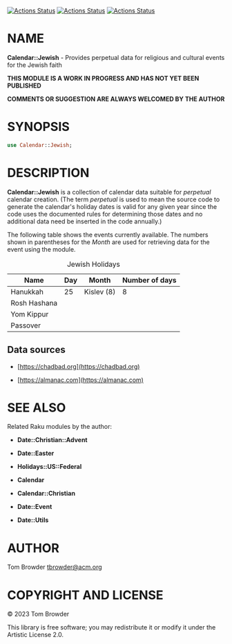 [![Actions Status](https://github.com/tbrowder/Calendar-Jewish/actions/workflows/linux.yml/badge.svg)](https://github.com/tbrowder/Calendar-Jewish/actions) [![Actions Status](https://github.com/tbrowder/Calendar-Jewish/actions/workflows/macos.yml/badge.svg)](https://github.com/tbrowder/Calendar-Jewish/actions) [![Actions Status](https://github.com/tbrowder/Calendar-Jewish/actions/workflows/windows.yml/badge.svg)](https://github.com/tbrowder/Calendar-Jewish/actions)

NAME
====

**Calendar::Jewish** - Provides perpetual data for religious and cultural events for the Jewish faith

**THIS MODULE IS A WORK IN PROGRESS AND HAS NOT YET BEEN PUBLISHED**

**COMMENTS OR SUGGESTION ARE ALWAYS WELCOMED BY THE AUTHOR**

SYNOPSIS
========

```raku
use Calendar::Jewish;
```

DESCRIPTION
===========

**Calendar::Jewish** is a collection of calendar data suitable for *perpetual* calendar creation. (The term *perpetual* is used to mean the source code to generate the calendar's holiday dates is valid for any given year since the code uses the documented rules for determining those dates and no additional data need be inserted in the code annually.)

The following table shows the events currently available. The numbers shown in parentheses for the *Month* are used for retrieving data for the event using the module.

<table class="pod-table">
<caption>Jewish Holidays</caption>
<thead><tr>
<th>Name</th> <th>Day</th> <th>Month</th> <th>Number of days</th>
</tr></thead>
<tbody>
<tr> <td>Hanukkah</td> <td>25</td> <td>Kislev (8)</td> <td>8</td> </tr> <tr> <td>Rosh Hashana</td> <td></td> <td></td> <td></td> </tr> <tr> <td>Yom Kippur</td> <td></td> <td></td> <td></td> </tr> <tr> <td>Passover</td> <td></td> <td></td> <td></td> </tr>
</tbody>
</table>

Data sources
------------

  * [https://chadbad.org](https://chadbad.org)

  * [https://almanac.com](https://almanac.com)

SEE ALSO
========

Related Raku modules by the author:

  * **Date::Christian::Advent**

  * **Date::Easter**

  * **Holidays::US::Federal**

  * **Calendar**

  * **Calendar::Christian**

  * **Date::Event**

  * **Date::Utils**

AUTHOR
======

Tom Browder <tbrowder@acm.org>

COPYRIGHT AND LICENSE
=====================

© 2023 Tom Browder

This library is free software; you may redistribute it or modify it under the Artistic License 2.0.

